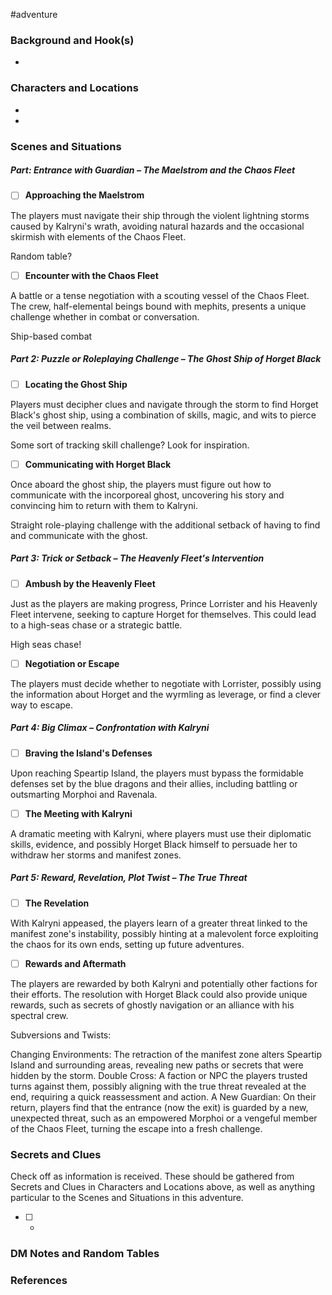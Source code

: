  #adventure 

### Background and Hook(s)

* 

### Characters and Locations

* 

* 

### Scenes and Situations

##### Part: Entrance with Guardian – The Maelstrom and the Chaos Fleet

 - [ ]  **Approaching the Maelstrom**

The players must navigate their ship through the violent lightning storms caused by Kalryni's wrath, avoiding natural hazards and the occasional skirmish with elements of the Chaos Fleet.

Random table?

 - [ ]  **Encounter with the Chaos Fleet**

A battle or a tense negotiation with a scouting vessel of the Chaos Fleet. The crew, half-elemental beings bound with mephits, presents a unique challenge whether in combat or conversation.

Ship-based combat

##### Part 2: Puzzle or Roleplaying Challenge – The Ghost Ship of Horget Black

 - [ ]  **Locating the Ghost Ship**

Players must decipher clues and navigate through the storm to find Horget Black's ghost ship, using a combination of skills, magic, and wits to pierce the veil between realms.

Some sort of tracking skill challenge? Look for inspiration.

 - [ ]  **Communicating with Horget Black**

Once aboard the ghost ship, the players must figure out how to communicate with the incorporeal ghost, uncovering his story and convincing him to return with them to Kalryni.

Straight role-playing challenge with the additional setback of having to find and communicate with the ghost.

##### Part 3: Trick or Setback – The Heavenly Fleet's Intervention

 - [ ]  **Ambush by the Heavenly Fleet**

Just as the players are making progress, Prince Lorrister and his Heavenly Fleet intervene, seeking to capture Horget for themselves. This could lead to a high-seas chase or a strategic battle.

High seas chase!

 - [ ]  **Negotiation or Escape**

The players must decide whether to negotiate with Lorrister, possibly using the information about Horget and the wyrmling as leverage, or find a clever way to escape.

##### Part 4: Big Climax – Confrontation with Kalryni

 - [ ]  **Braving the Island's Defenses**

Upon reaching Speartip Island, the players must bypass the formidable defenses set by the blue dragons and their allies, including battling or outsmarting Morphoi and Ravenala.

 - [ ]  **The Meeting with Kalryni**

A dramatic meeting with Kalryni, where players must use their diplomatic skills, evidence, and possibly Horget Black himself to persuade her to withdraw her storms and manifest zones.

##### Part 5: Reward, Revelation, Plot Twist – The True Threat

 - [ ]  **The Revelation**

With Kalryni appeased, the players learn of a greater threat linked to the manifest zone's instability, possibly hinting at a malevolent force exploiting the chaos for its own ends, setting up future adventures.

 - [ ]  **Rewards and Aftermath**

The players are rewarded by both Kalryni and potentially other factions for their efforts. The resolution with Horget Black could also provide unique rewards, such as secrets of ghostly navigation or an alliance with his spectral crew.

Subversions and Twists:

Changing Environments: The retraction of the manifest zone alters Speartip Island and surrounding areas, revealing new paths or secrets that were hidden by the storm.
Double Cross: A faction or NPC the players trusted turns against them, possibly aligning with the true threat revealed at the end, requiring a quick reassessment and action.
A New Guardian: On their return, players find that the entrance (now the exit) is guarded by a new, unexpected threat, such as an empowered Morphoi or a vengeful member of the Chaos Fleet, turning the escape into a fresh challenge.


### Secrets and Clues
Check off as information is received. These should be gathered from Secrets and Clues in Characters and Locations above, as well as anything particular to the Scenes and Situations in this adventure.

 - [ ] -

### DM Notes and Random Tables



### References

